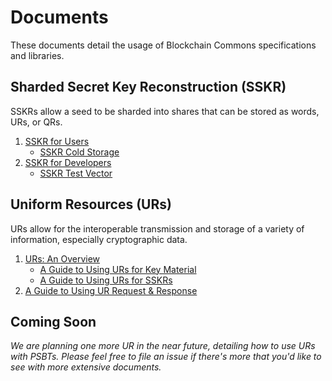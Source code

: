 # Documents

These documents detail the usage of Blockchain Commons specifications and libraries.

## Sharded Secret Key Reconstruction (SSKR)

SSKRs allow a seed to be sharded into shares that can be stored as words, URs, or QRs.

1. [SSKR for Users](sskr-users.md)
   * [SSKR Cold Storage](sskr-cold-storage.md)
1. [SSKR for Developers](sskr-developers.md)
   * [SSKR Test Vector](sskr-test-vector.md)

## Uniform Resources (URs)

URs allow for the interoperable transmission and storage of a variety of information, especially cryptographic data.

1. [URs: An Overview](ur-1-overview.md)
   * [A Guide to Using URs for Key Material](ur-2-keys.md)
   * [A Guide to Using URs for SSKRs](ur-3-sskrs.md)
1. [A Guide to Using UR Request & Response](ur-99-request-response.md)


## Coming Soon

_We are planning one more UR in the near future, detailing how to use URs with PSBTs. Please feel free to file an issue if there's more that you'd like to see with more extensive documents._

